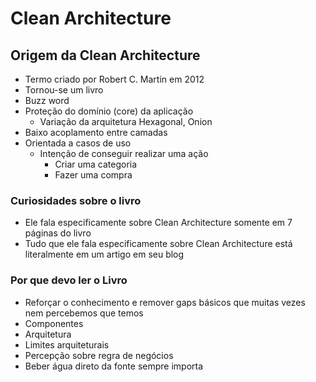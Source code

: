 # Clean Architecture

## Origem da Clean Architecture

- Termo criado por Robert C. Martin em 2012
- Tornou-se um livro
- Buzz word
- Proteção do domínio (core) da aplicação
  - Variação da arquitetura Hexagonal, Onion
- Baixo acoplamento entre camadas
- Orientada a casos de uso
  - Intenção de conseguir realizar uma ação
    - Criar uma categoria
    - Fazer uma compra

### Curiosidades sobre o livro

- Ele fala especificamente sobre Clean Architecture somente em 7 páginas do livro
- Tudo que ele fala especificamente sobre Clean Architecture está literalmente em um artigo em seu blog

### Por que devo ler o Livro

- Reforçar o conhecimento e remover gaps básicos que muitas vezes nem percebemos que temos
- Componentes
- Arquitetura
- Limites arquiteturais
- Percepção sobre regra de negócios
- Beber água direto da fonte sempre importa
